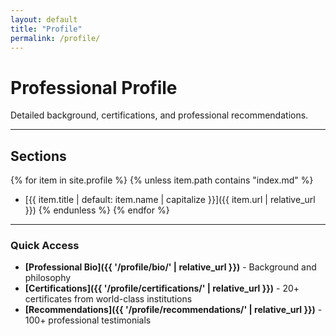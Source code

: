 ```yaml
---
layout: default
title: "Profile"
permalink: /profile/
---
```


# Professional Profile

Detailed background, certifications, and professional recommendations.

---

## Sections

{% for item in site.profile %}
  {% unless item.path contains "index.md" %}
- [{{ item.title | default: item.name | capitalize }}]({{ item.url | relative_url }})
  {% endunless %}
{% endfor %}
---

### Quick Access

- **[Professional Bio]({{ '/profile/bio/' | relative_url }})** - Background and philosophy
- **[Certifications]({{ '/profile/certifications/' | relative_url }})** - 20+ certificates from world-class institutions  
- **[Recommendations]({{ '/profile/recommendations/' | relative_url }})** - 100+ professional testimonials
